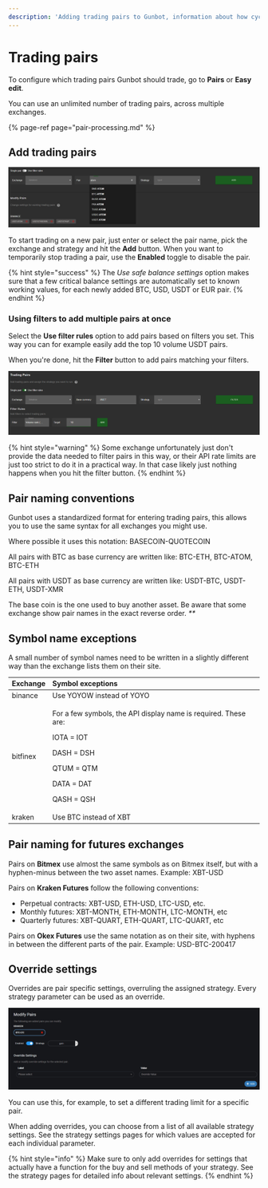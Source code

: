 ```yaml
---
description: 'Adding trading pairs to Gunbot, information about how cycling works.'
---
```


# Trading pairs

To configure which trading pairs Gunbot should trade, go to **Pairs** or **Easy edit**.

You can use an unlimited number of trading pairs, across multiple exchanges.

{% page-ref page="pair-processing.md" %}

## Add trading pairs

![](../../../.gitbook/assets/image%20%2854%29.png)

To start trading on a new pair, just enter or select the pair name, pick the exchange and strategy and hit the **Add** button. When you want to temporarily stop trading a pair, use the **Enabled** toggle to disable the pair.

{% hint style="success" %}
The _Use safe balance settings_ option makes sure that a few critical balance settings are automatically set to known working values, for each newly added BTC, USD, USDT or EUR pair.
{% endhint %}

### Using filters to add multiple pairs at once

Select the **Use filter rules** option to add pairs based on filters you set. This way you can for example easily add the top 10 volume USDT pairs.

When you're done, hit the **Filter** button to add pairs matching your filters.

![](../../../.gitbook/assets/image%20%2855%29.png)

{% hint style="warning" %}
Some exchange unfortunately just don't provide the data needed to filter pairs in this way, or their API rate limits are just too strict to do it in a practical way. In that case likely just nothing happens when you hit the filter button.
{% endhint %}

## Pair naming conventions

Gunbot uses a standardized format for entering trading pairs, this allows you to use the same syntax for all exchanges you might use.

Where possible it uses this notation: BASECOIN-QUOTECOIN

All pairs with BTC as base currency are written like: BTC-ETH, BTC-ATOM, BTC-ETH

All pairs with USDT as base currency are written like: USDT-BTC, USDT-ETH, USDT-XMR

The base coin is the one used to buy another asset. Be aware that some exchange show pair names in the exact reverse order. _\*\*_

## Symbol name exceptions

A small number of symbol names need to be written in a slightly different way than the exchange lists them on their site.

<table>
  <thead>
    <tr>
      <th style="text-align:left">Exchange</th>
      <th style="text-align:left">Symbol exceptions</th>
    </tr>
  </thead>
  <tbody>
    <tr>
      <td style="text-align:left">binance</td>
      <td style="text-align:left">Use YOYOW instead of YOYO</td>
    </tr>
    <tr>
      <td style="text-align:left">bitfinex</td>
      <td style="text-align:left">
        <p>For a few symbols, the API display name is required. These are:</p>
        <p>IOTA = IOT</p>
        <p>DASH = DSH</p>
        <p>QTUM = QTM</p>
        <p>DATA = DAT</p>
        <p>QASH = QSH</p>
      </td>
    </tr>
    <tr>
      <td style="text-align:left">kraken</td>
      <td style="text-align:left">Use BTC instead of XBT</td>
    </tr>
  </tbody>
</table>

## Pair naming for futures exchanges

Pairs on **Bitmex** use almost the same symbols as on Bitmex itself, but with a hyphen-minus between the two asset names. Example: XBT-USD

Pairs on **Kraken Futures** follow the following conventions:

* Perpetual contracts: XBT-USD, ETH-USD, LTC-USD, etc.
* Monthly futures: XBT-MONTH, ETH-MONTH, LTC-MONTH, etc
* Quarterly futures: XBT-QUART, ETH-QUART, LTC-QUART, etc

Pairs on **Okex Futures** use the same notation as on their site, with hyphens in between the different parts of the pair. Example: USD-BTC-200417

## Override settings

Overrides are pair specific settings, overruling the assigned strategy. Every strategy parameter can be used as an override.

![](https://raw.githubusercontent.com/boekenbox/gitbook-images/master/image%20%2845%29.png)

You can use this, for example, to set a different trading limit for a specific pair.

When adding overrides, you can choose from a list of all available strategy settings. See the strategy settings pages for which values are accepted for each individual parameter.

{% hint style="info" %}
Make sure to only add overrides for settings that actually have a function for the buy and sell methods of your strategy. See the strategy pages for detailed info about relevant settings.
{% endhint %}

